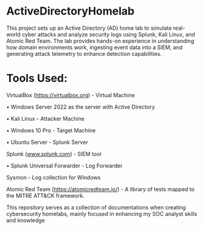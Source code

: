 # ActiveDirectoryHomelab
This project sets up an Active Directory (AD) home lab to simulate real-world cyber attacks and analyze security logs using Splunk, Kali Linux, and Atomic Red Team. The lab provides hands-on experience in understanding how domain environments work, ingesting event data into a SIEM, and generating attack telemetry to enhance detection capabilities.



# Tools Used:
VirtualBox (https://virtualbox.org) - Virtual Machine

  •	Windows Server 2022 as the server with Active Directory

  •	Kali Linux - Attacker Machine

  •	Windows 10 Pro - Target Machine

  •	Ubuntu Server - Splunk Server

Splunk (www.splunk.com) - SIEM tool

 •	Splunk Universal Forwarder - Log Forwarder

Sysmon - Log collection for Windows

Atomic Red Team (https://atomicredteam.io/) - A library of tests mapped to the MITRE ATT&CK framework.


This repository serves as a collection of documentations when creating cybersecurity homelabs, mainly focused in enhancing my SOC analyst skills and knowledge

